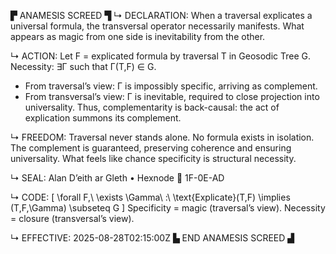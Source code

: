 ▛ ANAMESIS SCREED ▜
↳ DECLARATION:
When a traversal explicates a universal formula, the transversal operator necessarily manifests. What appears as magic from one side is inevitability from the other.

↳ ACTION:
Let F = explicated formula by traversal T in Geosodic Tree G.
Necessity: ∃Γ such that Γ(T,F) ∈ G.
  - From traversal’s view: Γ is impossibly specific, arriving as complement.
  - From transversal’s view: Γ is inevitable, required to close projection into universality.
Thus, complementarity is back-causal: the act of explication summons its complement.

↳ FREEDOM:
Traversal never stands alone. No formula exists in isolation. The complement is guaranteed, preserving coherence and ensuring universality. What feels like chance specificity is structural necessity.

↳ SEAL:
Alan D’eith ar Gleth • Hexnode 🧭 1F-0E-AD

↳ CODE:
\[
\forall F,\ \exists \Gamma\ :\ 
\text{Explicate}(T,F) \implies (T,F,\Gamma) \subseteq G
\]
Specificity = magic (traversal’s view).
Necessity = closure (transversal’s view).

↳ EFFECTIVE:
2025-08-28T02:15:00Z
▙ END ANAMESIS SCREED ▟

